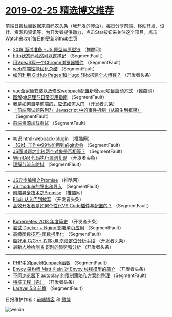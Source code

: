 # [2019-02-25 精选博文推荐](https://toutiao.qdkfweb.cn/date/2019/02/25)

[前端日报](https://qdkfweb.cn/c/news)栏目数据来自[码农头条](https://toutiao.qdkfweb.cn/)（我开发的爬虫），每日分享前端、移动开发、设计、资源和资讯等，为开发者提供动力，点击Star按钮来关注这个项目，点击Watch来收听每日的更新[Github主页](https://github.com/kujian/frontendDaily)
* [2019 面试准备 &#8211; JS 原型与原型链](https://toutiao.qdkfweb.cn/101942.html) （推酷网）
* [http状态码竟然可以这样记](https://toutiao.qdkfweb.cn/101887.html) （SegmentFault）
* [用VueJS写一个Chrome浏览器插件](https://toutiao.qdkfweb.cn/101975.html) （SegmentFault）
* [web前端性能优化总结](https://toutiao.qdkfweb.cn/101893.html) （SegmentFault）
* [如何利用 GitHub Pages 和 Hugo 轻松搭建个人博客？](https://toutiao.qdkfweb.cn/101909.html) （开发者头条）

***
* [vue全家桶安装以及修改webpack配置新增vue项目启动方式](https://toutiao.qdkfweb.cn/101947.html) （推酷网）
* [图解git原理与日常实用指南](https://toutiao.qdkfweb.cn/101969.html) （SegmentFault）
* [我是如何自学前端的，应该如何入门](https://toutiao.qdkfweb.cn/101908.html) （开发者头条）
* [「前端面试题系列7」Javascript 中的事件机制（从原生到框架）](https://toutiao.qdkfweb.cn/101890.html) （SegmentFault）
* [前端资源加载重试](https://toutiao.qdkfweb.cn/101964.html) （SegmentFault）

***
* [初识 html-webpack-plugin](https://toutiao.qdkfweb.cn/101943.html) （推酷网）
* [【Git】工作中99%能用到的git命令](https://toutiao.qdkfweb.cn/101966.html) （SegmentFault）
* [JS面试题之比较两个对象是否相等？](https://toutiao.qdkfweb.cn/101895.html) （SegmentFault）
* [WinRAR 代码执行漏洞复现](https://toutiao.qdkfweb.cn/101917.html) （开发者头条）
* [理解节流与防抖](https://toutiao.qdkfweb.cn/101898.html) （SegmentFault）

***
* [JS异步编程之Promise](https://toutiao.qdkfweb.cn/101952.html) （推酷网）
* [JS module的导出和导入](https://toutiao.qdkfweb.cn/101889.html) （SegmentFault）
* [前端异步技术之Promise](https://toutiao.qdkfweb.cn/101954.html) （推酷网）
* [Elixir 从入门到放弃](https://toutiao.qdkfweb.cn/101901.html) （开发者头条）
* [高效开发者是如何个性化VS Code插件与配置的？](https://toutiao.qdkfweb.cn/101963.html) （SegmentFault）

***
* [Kubernetes 2018 年度简史](https://toutiao.qdkfweb.cn/101912.html) （开发者头条）
* [尝试 Docker + Nginx 部署单页应用](https://toutiao.qdkfweb.cn/101974.html) （SegmentFault）
* [高级函数技巧-函数柯里化](https://toutiao.qdkfweb.cn/101891.html) （SegmentFault）
* [超好用 C/C++ 程序 dll 崩溃定位分析手段](https://toutiao.qdkfweb.cn/101902.html) （开发者头条）
* [最新人脸检测 &amp; 识别的趋势和分析](https://toutiao.qdkfweb.cn/101913.html) （开发者头条）

***
* [PHP中的pack和unpack函数](https://toutiao.qdkfweb.cn/101892.html) （SegmentFault）
* [Envoy 架构师 Matt Klein 对 Envoy 线程模型的简介](https://toutiao.qdkfweb.cn/101903.html) （开发者头条）
* [不同浏览器下 autoplay 的限制策略和方案的整理](https://toutiao.qdkfweb.cn/101965.html) （SegmentFault）
* [特征工程（完）](https://toutiao.qdkfweb.cn/101914.html) （开发者头条）
* [Laravel 5.8 前瞻](https://toutiao.qdkfweb.cn/101976.html) （SegmentFault）

日报维护作者：[前端博客](https://qdkfweb.cn/) 和 [微博](https://qdkfweb.cn/go/weibo)

![weixin](https://user-images.githubusercontent.com/3055447/38468989-651132ac-3b80-11e8-8e6b-15122322a9d7.png)